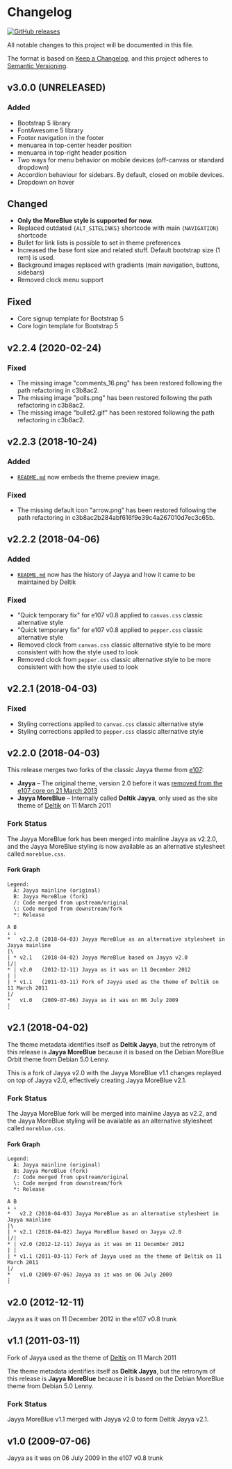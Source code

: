 # Changelog

[![GitHub releases](https://img.shields.io/github/release/Deltik/e107-theme-jayya.svg)](https://github.com/Deltik/e107-theme-jayya/releases)

All notable changes to this project will be documented in this file.

The format is based on [Keep a Changelog](https://keepachangelog.com/en/1.0.0/),
and this project adheres to [Semantic Versioning](https://semver.org/spec/v2.0.0.html).

## v3.0.0 (UNRELEASED)

### Added

* Bootstrap 5 library
* FontAwesome 5 library
* Footer navigation in the footer
* menuarea in top-center header position
* menuarea in top-right header position
* Two ways for menu behavior on mobile devices (off-canvas or standard dropdown)
* Accordion behaviour for sidebars. By default, closed on mobile devices.
* Dropdown on hover

## Changed

* **Only the MoreBlue style is supported for now.**
* Replaced outdated `{ALT_SITELINKS}` shortcode with main `{NAVIGATION}` shortcode
* Bullet for link lists is possible to set in theme preferences
* Increased the base font size and related stuff. Default bootstrap size (1 rem) is used.
* Background images replaced with gradients (main navigation, buttons, sidebars)
* Removed clock menu support

## Fixed

* Core signup template for Bootstrap 5
* Core login template for Bootstrap 5

## v2.2.4 (2020-02-24)

### Fixed

* The missing image "comments_16.png" has been restored following the path refactoring in c3b8ac2.
* The missing image "polls.png" has been restored following the path refactoring in c3b8ac2.
* The missing image "bullet2.gif" has been restored following the path refactoring in c3b8ac2.

## v2.2.3 (2018-10-24)

### Added

* [`README.md`](https://github.com/Deltik/e107-theme-jayya/blob/ec103c8b362b8d1a623df3334aef31e1746bd472/README.md) now embeds the theme preview image.

### Fixed

* The missing default icon "arrow.png" has been restored following the path refactoring in c3b8ac2b284abf616f9e39c4a267010d7ec3c65b.

## v2.2.2 (2018-04-06)

### Added

* [`README.md`](https://github.com/Deltik/e107-theme-jayya/blob/c7d704e25d8faa74f9fb274e468197e7f7fcee7b/README.md) now has the history of Jayya and how it came to be maintained by Deltik

### Fixed

* "Quick temporary fix" for e107 v0.8 applied to `canvas.css` classic alternative style
* "Quick temporary fix" for e107 v0.8 applied to `pepper.css` classic alternative style
* Removed clock from `canvas.css` classic alternative style to be more consistent with how the style used to look
* Removed clock from `pepper.css` classic alternative style to be more consistent with how the style used to look

## v2.2.1 (2018-04-03)

### Fixed

* Styling corrections applied to `canvas.css` classic alternative style
* Styling corrections applied to `pepper.css` classic alternative style

## v2.2.0 (2018-04-03)

This release merges two forks of the classic Jayya theme from [e107](https://e107.org/):

* **Jayya** – The original theme, version 2.0 before it was [removed from the e107 core on 21 March 2013](https://github.com/e107inc/e107/commit/7f5599b7b629aa3185a84aa66b05592954f14a52#diff-0e0df88c1f3f52c1454037d0c8462a65)
* **Jayya MoreBlue** – Internally called **Deltik Jayya**, only used as the site theme of [Deltik](https://www.deltik.org/) on 11 March 2011

### Fork Status

The Jayya MoreBlue fork has been merged into mainline Jayya as v2.2.0, and the Jayya MoreBlue styling is now available as an alternative stylesheet called `moreblue.css`.

#### Fork Graph

```
Legend:
  A: Jayya mainline (original)
  B: Jayya MoreBlue (fork)
  /: Code merged from upstream/original
  \: Code merged from downstream/fork
  *: Release

A B
↓ ↓
*   v2.2.0 (2018-04-03) Jayya MoreBlue as an alternative stylesheet in Jayya mainline
|\
| * v2.1   (2018-04-02) Jayya MoreBlue based on Jayya v2.0
|/|
* | v2.0   (2012-12-11) Jayya as it was on 11 December 2012
| |
| * v1.1   (2011-03-11) Fork of Jayya used as the theme of Deltik on 11 March 2011
|/
*   v1.0   (2009-07-06) Jayya as it was on 06 July 2009
┆
```

## v2.1 (2018-04-02)

The theme metadata identifies itself as **Deltik Jayya**, but the retronym of this release is **Jayya MoreBlue** because it is based on the Debian MoreBlue Orbit theme from Debian 5.0 Lenny.

This is a fork of Jayya v2.0 with the Jayya MoreBlue v1.1 changes replayed on top of Jayya v2.0, effectively creating Jayya MoreBlue v2.1.

### Fork Status

The Jayya MoreBlue fork will be merged into mainline Jayya as v2.2, and the Jayya MoreBlue styling will be available as an alternative stylesheet called `moreblue.css`.

#### Fork Graph

```
Legend:
  A: Jayya mainline (original)
  B: Jayya MoreBlue (fork)
  /: Code merged from upstream/original
  \: Code merged from downstream/fork
  *: Release

A B
↓ ↓
*   v2.2 (2018-04-03) Jayya MoreBlue as an alternative stylesheet in Jayya mainline
|\
| * v2.1 (2018-04-02) Jayya MoreBlue based on Jayya v2.0
|/|
* | v2.0 (2012-12-11) Jayya as it was on 11 December 2012
| |
| * v1.1 (2011-03-11) Fork of Jayya used as the theme of Deltik on 11 March 2011
|/
*   v1.0 (2009-07-06) Jayya as it was on 06 July 2009
┆
```

## v2.0 (2012-12-11)

Jayya as it was on 11 December 2012 in the e107 v0.8 trunk

## v1.1 (2011-03-11)

Fork of Jayya used as the theme of [Deltik](https://www.deltik.org) on 11 March 2011

The theme metadata identifies itself as **Deltik Jayya**, but the retronym of this release is **Jayya MoreBlue** because it is based on the Debian MoreBlue theme from Debian 5.0 Lenny.

### Fork Status

Jayya MoreBlue v1.1 merged with Jayya v2.0 to form Deltik Jayya v2.1.

## v1.0 (2009-07-06)

Jayya as it was on 06 July 2009 in the e107 v0.8 trunk